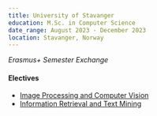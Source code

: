 ```yaml
---
title: University of Stavanger
education: M.Sc. in Computer Science
date_range: August 2023 - December 2023
location: Stavanger, Norway
---
```

<i>Erasmus+ Semester Exchange</i>

<div class="w-full min-w-full flex flex-row flex-wrap">
	<div class="cell mb-0 pb-0">
		<h4>Electives</h4>
		<ul class="mb-0 pb-0">
			<li><a href="/eiuie" class="no-underline"><span>Image Processing and Computer Vision</span><i class="fa-solid fa-link text-red-400 ml-1"></i></a></li>
			<li><a href="/py_css" class="no-underline"><span>Information Retrieval and Text Mining</span><i class="fa-solid fa-link text-red-400 ml-1"></i></a></li>
		</ul>
	</div>
</div>
